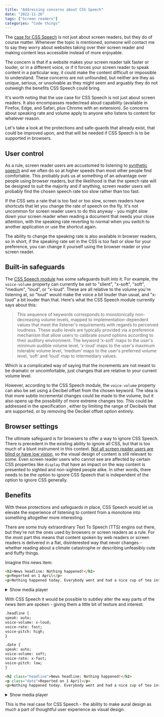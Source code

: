 ```yaml
---
title: "Addressing concerns about CSS Speech"
date: "2022-11-26"
tags: ["Screen readers"]
categories: "Code things"
---
```


The [case for CSS Speech](/why-we-need-css-speech/) is not just about screen readers, but they do of course matter. Whenever the topic is mentioned, someone will contact me to say they worry about websites taking over their screen reader and making content less accessible instead of more enjoyable.

The concern is that if a website makes your screen reader talk faster or louder, or in a different voice, or if it forces your screen reader to speak content in a particular way, it could make the content difficult or impossible to understand. These concerns are not unfounded, but neither are they as unique, serious, or unsolvable as they might seem and arguably they do not outweigh the benefits CSS Speech could bring.

It's worth noting that the use case for CSS Speech is not just about screen readers. It also encompasses reader/read aloud capability (available in Firefox, Edge, and Safari, plus Chrome with an extension). So concerns about speaking rate and volume apply to anyone who listens to content for whatever reason.

Let's take a look at the protections and safe-guards that already exist, that could be improved upon, and that will be needed if CSS Speech is to be supported in browsers. 

## User control

As a rule, screen reader users are accustomed to listening to [synthetic speech](/notes-on-synthetic-speech/) and we often do so at higher speeds than most other people find comfortable. This probably puts us at something of an advantage over people using browser readers, but the likelihood is that the speech rate will be designed to suit the majority and if anything, screen reader users will probably find the chosen speech rate too slow rather than too fast.

If the CSS sets a rate that is too fast or too slow, screen readers have shortcuts that let you change the rate of speech on the fly. It's not uncommon for screen reader users to do this anyway - you might slow down your screen reader when reading a document that needs your close attention, with the speaking rate reverting to normal when you switch to another application or use the shortcut again.

The ability to change the speaking rate is also available in browser readers, so in short, if the speaking rate set in the CSS is too fast or slow for your preference, you can change it yourself using the browser reader or your screen reader.

## Built-in safeguards

The [CSS Speech module](https://www.w3.org/TR/css-speech-1/) has some safeguards built into it. For example, the `voice-volume` property can currently be set to "silent", "x-soft", "soft", "medium", "loud", or "x-loud". These are all relative to the volume you're listening at, so "loud" would make the voice a bit louder than usual, and "x-loud" a bit louder than that. Here's what the CSS Speech module currently says about this:

>This sequence of keywords corresponds to monotonically non-decreasing volume levels, mapped to implementation-dependent values that meet the listener's
requirements with regards to perceived loudness. These audio levels are typically provided via a preference mechanism that allow users to calibrate sound
options according to their auditory environment. The keyword ‘x-soft’ maps to the user's minimum audible volume level, ‘x-loud’ maps to the user's maximum
tolerable volume level, ‘medium’ maps to the user's preferred volume level, ‘soft’ and ‘loud’ map to intermediary values.

Which is a complicated way of saying that the increments are not meant to be dramatic or uncomfortable, just changes that are relative to your current volume level.

However, according to the CSS Speech module, the `voice-volume` property can also be set using a Decibel offset from the chosen keyword. The idea is that more subtle incremental changes could be made to the volume, but it also opens up the possibility of more extreme changes too. This could be addressed in the specification , either by limiting the range of Decibels that are supported, or by removing the Decibel offset option entirely.

## Browser settings

The ultimate safeguard is for browsers to offer a way to ignore CSS Speech. There is precedent in the existing ability to ignore all CSS, but that is too much of a blunt instrument in this context. [Not all screen reader users are blind or have low vision](https://webaim.org/projects/screenreadersurvey9/#disabilitytypes), so the visual design of content is still relevant to some. Even screen reader users who cannot see are affected by certain CSS properties like `display` that have an impact on the way content is presented to sighted and non-sighted people alike. In other words, there needs to be the option to ignore CSS Speech that is independent of the option to ignore CSS generally.

## Benefits

With these protections and safeguards in place, CSS Speech would let us elevate the experience of listening to content from a monotone into something altogether more interesting.

There are some truly extraordinary Text To Speech (TTS) engins out there, but they're not the ones used by browsers or screen readers as a rule. For the most part this means that content spoken by web readers or screen readers is delivered in a flat, disinterested way that never changes - whether reading about a climate catastrophe or describing unfeasibly cute and fluffy things.

Imagine this news item:

```html
<h2>News headline: Nothing happened!</h2>
<p>Reported on 1 April</p>
<p>Nothing happened today. Everybody went and had a nice cup of tea instead.</p>>
```

<details>
<summary aria-label="Show media player for news item without CSS Speech">Show media player</summary>
<audio controls src="../media/2022/screen-reader-demo-without-css-speech.mp3"></audio>

## Transcript

MALE VOICE (FLAT VOLUME, RATE, PITCH): "News headline: Nothing happened today. Reported on April the 1st. Nothing happened today. Everybody went and had a nice cup of tea instead."
</details>

With CSS Speech it would be possible to subtley alter the way parts of the news item are spoken - giving them a little bit of texture and interest:

```html
.headline {
speak: auto;
voice-volume: x-loud;
voice-rate: fast;
voice-pitch: high;
}

.date {
speak: auto;
voice-volume: soft;
voice-rate: x-fast;
voice-pitch: low;
}

<h2 class="headline">News headline: Nothing happened!</h2>
<p class="date">Reported on 1 April</p>
<p>Nothing happened today. Everybody went and had a nice cup of tea instead.</p>>
```

<details>
<summary aria-label="Show media player for news item with CSS Speech">Show media player</summary>
<audio controls src="../media/2022/screen-reader-demo-with-css-speech.mp3"></audio>

## Transcript

MALE VOICE (LOUD, FAST, HIGH PITCH): "News headline: Nothing happened today."
MALE VOICE (SOFT, EXTRA FAST, LOW PITCHED): "Reported on April the 1st."
MALE VOICE (NORMAL VOLUME, RATE, PITCH): "Nothing happened today. Everybody went and had a nice cup of tea instead."
</details>

This is the real case for CSS Speech - the ability to make aural design as much a part of thoughtful user experience as visual design.
